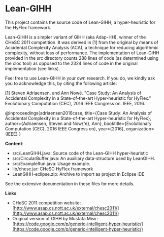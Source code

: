 # Lean-GIHH
This project contains the source code of Lean-GIHH, a hyper-heuristic for the HyFlex framework.

Lean-GIHH is a simpler variant of GIHH (aka Adap-HH), winner of the CHeSC 2011 competition.
It was derived in [1] from the original by means of Accidental Complexity Analysis (ACA), 
a technique for reducing algorithmic complexity, without loss of performance.
The implementation of Lean-GIHH provided in the src directory counts 288 lines of code (as determined using the cloc tool) as opposed to the 2324 lines of code in the original implementation (see links).

Feel free to use Lean-GIHH in your own research.
If you do, we kindly ask you to acknowledge this, by citing the following article:

[1] Steven Adriaensen, and Ann Nowé. "Case Study: An Analysis of Accidental Complexity in a State-of-the-art Hyper-heuristic for HyFlex." 
Evolutionary Computation (CEC), 2016 IEEE Congress on. IEEE, 2016.

@inproceedings{adriaensen2016case,
  title={Case Study: An Analysis of Accidental Complexity in a State-of-the-art Hyper-heuristic for HyFlex},
  author={Adriaensen, Steven and Now{\'e}, Ann},
  booktitle={Evolutionary Computation (CEC), 2016 IEEE Congress on},
  year={2016},
  organization={IEEE}
}

**Content**:
- src/LeanGIHH.java: Source code of the Lean-GIHH hyper-heuristic
- src/CircularBuffer.java: An auxiliary data-structure used by LeanGIHH.
- src/ExampleRun.java: Usage example.
- lib/chesc.jar: CHeSC HyFlex framework
- LeanGIHH-eclipse.zip: Archive to import as project in Eclipse IDE

See the extensive documentation in these files for more details.

**Links**:
- CHeSC 2011 competition website: [http://www.asap.cs.nott.ac.uk/external/chesc2011/](http://www.asap.cs.nott.ac.uk/external/chesc2011/)
- Original version of GIHH by Mustafa Misir: [https://code.google.com/p/generic-intelligent-hyper-heuristic/](https://code.google.com/p/generic-intelligent-hyper-heuristic/)
